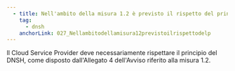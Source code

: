 ```yaml
---
  - title: Nell'ambito della misura 1.2 è previsto il rispetto del principio DNSH per il CSP?
    tag:
      - dnsh
    anchorLink: 027_Nellambitodellamisura12previstoilrispettodelp
---
```


Il Cloud Service Provider deve necessariamente rispettare il principio del DNSH, come disposto dall'Allegato 4 dell'Avviso riferito alla misura 1.2.
